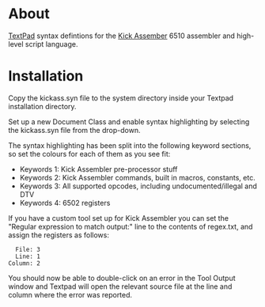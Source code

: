 # About

[TextPad][1] syntax defintions for the [Kick Assember][2] 6510 assembler and
high-level script language.

# Installation

Copy the kickass.syn file to the system directory inside your Textpad
installation directory.

Set up a new Document Class and enable syntax highlighting by selecting the
kickass.syn file from the drop-down.

The syntax highlighting has been split into the following keyword sections,
so set the colours for each of them as you see fit:

 * Keywords 1: Kick Assembler pre-processor stuff
 * Keywords 2: Kick Assembler commands, built in macros, constants, etc.
 * Keywords 3: All supported opcodes, including undocumented/illegal and DTV
 * Keywords 4: 6502 registers

If you have a custom tool set up for Kick Assembler you can set the "Regular
expression to match output:" line to the contents of regex.txt, and assign
the registers as follows:

	  File: 3
	  Line: 1
	Column: 2

You should now be able to double-click on an error in the Tool Output window
and Textpad will open the relevant source file at the line and column where
the error was reported.

[1]: https://www.textpad.com
[2]: http://www.theweb.dk/KickAssembler
